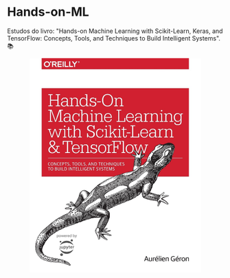 # Hands-on-ML
Estudos do livro: "Hands-on Machine Learning with Scikit-Learn, Keras, and TensorFlow: Concepts, Tools, and Techniques to Build Intelligent Systems". 📚

<div align="center">

<img src="img/book.jpg" width="400" height="500">

</div>